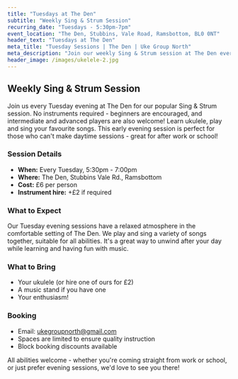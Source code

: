 ```yaml
---
title: "Tuesdays at The Den"
subtitle: "Weekly Sing & Strum Session"
recurring_date: "Tuesdays - 5:30pm-7pm"
event_location: "The Den, Stubbins, Vale Road, Ramsbottom, BL0 0NT"
header_text: "Tuesdays at The Den"
meta_title: "Tuesday Sessions | The Den | Uke Group North"
meta_description: "Join our weekly Sing & Strum session at The Den every Tuesday 5:30pm-7pm. £6 per person. No instruments required, beginners encouraged."
header_image: /images/ukelele-2.jpg
---
```


## Weekly Sing & Strum Session

Join us every Tuesday evening at The Den for our popular Sing & Strum session. No instruments required - beginners are encouraged, and intermediate and advanced players are also welcome! Learn ukulele, play and sing your favourite songs. This early evening session is perfect for those who can't make daytime sessions - great for after work or school!

### Session Details

- **When:** Every Tuesday, 5:30pm - 7:00pm
- **Where:** The Den, Stubbins Vale Rd., Ramsbottom
- **Cost:** £6 per person
- **Instrument hire:** +£2 if required

### What to Expect

Our Tuesday evening sessions have a relaxed atmosphere in the comfortable setting of The Den. We play and sing a variety of songs together, suitable for all abilities. It's a great way to unwind after your day while learning and having fun with music.

### What to Bring

- Your ukulele (or hire one of ours for £2)
- A music stand if you have one
- Your enthusiasm!

### Booking

- Email: [ukegroupnorth@gmail.com](mailto:ukegroupnorth@gmail.com)
- Spaces are limited to ensure quality instruction
- Block booking discounts available

All abilities welcome - whether you're coming straight from work or school, or just prefer evening sessions, we'd love to see you there!